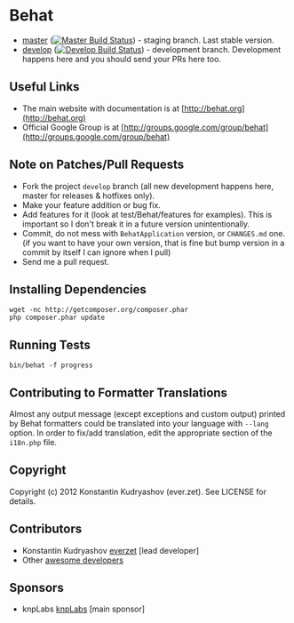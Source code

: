 Behat
=====

- [master](https://github.com/Behat/Behat) ([![Master Build Status](https://secure.travis-ci.org/Behat/Behat.png?branch=master)](http://travis-ci.org/Behat/Behat)) - staging branch. Last stable version.
- [develop](https://github.com/Behat/Behat/tree/develop) ([![Develop Build Status](https://secure.travis-ci.org/Behat/Behat.png?branch=develop)](http://travis-ci.org/Behat/Behat)) - development branch. Development happens here and you should send your PRs here too.

Useful Links
------------

- The main website with documentation is at [http://behat.org](http://behat.org)
- Official Google Group is at [http://groups.google.com/group/behat](http://groups.google.com/group/behat)

Note on Patches/Pull Requests
-----------------------------
 
- Fork the project `develop` branch (all new development happens here, master for releases & hotfixes only).
- Make your feature addition or bug fix.
- Add features for it (look at test/Behat/features for examples).
  This is important so I don't break it in a future version unintentionally.
- Commit, do not mess with `BehatApplication` version, or `CHANGES.md` one.
  (if you want to have your own version, that is fine but
   bump version in a commit by itself I can ignore when I pull)
- Send me a pull request.

Installing Dependencies
-----------------------

    wget -nc http://getcomposer.org/composer.phar
    php composer.phar update

Running Tests
-------------

	bin/behat -f progress

Contributing to Formatter Translations
--------------------------------------

Almost any output message (except exceptions and custom output) printed by Behat
formatters could be translated into your language with `--lang` option. In order
to fix/add translation, edit the appropriate section of the `i18n.php` file.

Copyright
---------

Copyright (c) 2012 Konstantin Kudryashov (ever.zet). See LICENSE for details.

Contributors
------------

- Konstantin Kudryashov [everzet](http://github.com/everzet) [lead developer]
- Other [awesome developers](https://github.com/Behat/Behat/graphs/contributors)

Sponsors
--------

- knpLabs [knpLabs](http://www.knplabs.com/) [main sponsor]
